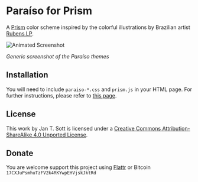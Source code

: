 # Paraíso for Prism

A [Prism](https://github.com/LeaVerou/prism) color scheme inspired by the colorful illustrations by Brazilian artist [Rubens LP](http://www.rubenslp.com.br/).

![Animated Screenshot](https://raw.github.com/idleberg/Paraiso-IntelliJ-IDEA/master/images/screenshot.gif)

*Generic screenshot of the Paraíso themes*

## Installation

You will need to include `paraiso-*.css` and `prism.js` in your HTML page. For further instructions, please refer to [this page](http://prismjs.com/index.html#basic-usage).

## License

This work by Jan T. Sott is licensed under a [Creative Commons Attribution-ShareAlike 4.0 Unported License](http://creativecommons.org/licenses/by-sa/4.0/deed.en_US).

## Donate

You are welcome support this project using [Flattr](https://flattr.com/submit/auto?user_id=idleberg&url=https://github.com/idleberg/Paraiso-Prism) or Bitcoin `17CXJuPsmhuTzFV2k4RKYwpEHVjskJktRd`